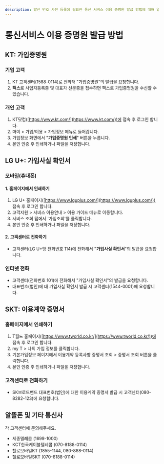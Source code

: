 ```yaml
---
description: 발신 번호 사전 등록에 필요한 통신 서비스 이용 증명원 발급 방법에 대해 알아봅니다. 각 통신사 마다 명칭이 조금씩 다름에 주의하세요!
---
```


# 통신서비스 이용 증명원 발급 방법

## KT: 가입증명원

### 기업 고객

1. KT 고객센터(1588-0114)로 전화해 "가입증명원"의 발급을 요청합니다.
2. **팩스**로 사업자등록증 및 대표자 신분증을 접수하면 팩스로 가입증명원을 수신할 수 있습니다.

### 개인 고객

1. KT닷컴([https://www.kt.com/](https://www.kt.com/))에 접속 후 로그인 합니다.
2. 마이 > 가입/이용 > 가입정보 메뉴로 들어갑니다.
3. 가입정보 화면에서 "**가입증명원 인쇄**" 버튼을 누릅니다.
4. 본인 인증 후 인쇄하거나 파일을 저장합니다.

## LG U+: 가입사실 확인서

### 모바일(휴대폰)

#### 1. 홈페이지에서 인쇄하기&#x20;

1. LG U+ 홈페이지([https://www.lguplus.com/](https://www.lguplus.com/)) 접속 후 로그인 합니다.&#x20;
2. 고객지원 > 서비스 이용안내 > 이용 가이드 메뉴로 이동합니다.&#x20;
3. 서비스 조회 탭에서 '가입조회'를 클릭합니다.
4. 본인 인증 후 인쇄하거나 파일을 저장합니다.

#### 2. 고객센터로 전화하기

* 고객센터(LG U+망 전화번호 114)에 전화해서 "**가입사실 확인서**"의 발급을 요청합니다.

### 인터넷 전화&#x20;

* 고객센터(전화번호 101)에 전화해서 "가입사실 확인서"의 발급을 요청합니다.
* 대표번호(법인)에 대 가입사실 확인서 발급 시 고객센터(1544-0001)에 요청합니다.



## SKT: 이용계약 증명서

### 홈페이지에서 인쇄하기&#x20;

1. T월드 홈페이지([https://www.tworld.co.kr/](https://www.tworld.co.kr/))에 접속 후 로그인 합니다.
2. my T > 나의 가입 정보를 클릭합니다.
3. 기본가입정보 페이지에서 이용계약 등록사항 증명서 조회 > 증명서 조회 버튼을 클릭합니다.&#x20;
4. 본인 인증 후 인쇄하거나 파일을 저장합니다.

### 고객센터로 전화하기

* SK브로드밴드 대표번호(법인)에 대한 이용계약 증명서 발급 시 고객센터(080-8282-123)에 요청합니다.

## 알뜰폰 및 기타 통신사

각 고객센터에 문의해주세요.

* 세종텔레콤 (1699-1000)
* KCT한국케이블텔레콤 (070-8188-0114)
* 헬로모바일KT (1855-1144, 080-888-0114)
* 헬로모바일SKT (070-8188-0114)
